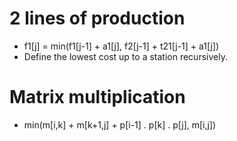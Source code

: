 # 2 lines of production

* f1[j] = min(f1[j-1] + a1[j], f2[j-1] + t21[j-1] + a1[j])
* Define the lowest cost up to a station recursively.

# Matrix multiplication
* min(m[i,k] + m[k+1,j] + p[i-­1] . p[k] . p[j], m[i,j])
